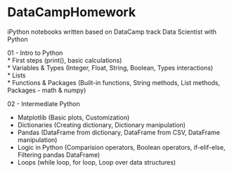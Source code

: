 # DataCampHomework
iPython notebooks written based on DataCamp track Data Scientist with Python

01 - Intro to Python  
    * First steps (print(), basic calculations)  
    * Variables & Types (Integer, Float, String, Boolean, Types interactions)  
    * Lists  
    * Functions & Packages (Built-in functions, String methods, List methods, Packages - math & numpy)
    
02 - Intermediate Python
   * Matplotlib (Basic plots, Customization)
   * Dictionaries (Creating dictionary, Dictionary manipulation)
   * Pandas (DataFrame from dictionary, DataFrame from CSV, DataFrame manipulation)
   * Logic in Python (Comparision operators, Boolean operators, if-elif-else, Filtering pandas DataFrame)
   * Loops (while loop, for loop, Loop over data structures)
   
